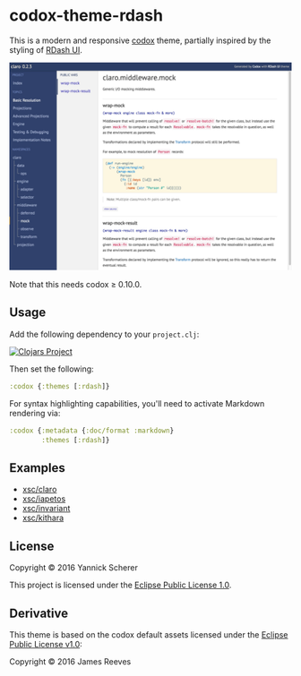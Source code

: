 # codox-theme-rdash

This is a modern and responsive [codox][codox] theme, partially inspired by the
styling of [RDash UI][rdash].

<img src='screenshots/rdash.jpg' alt='Codox + RDash' />

Note that this needs codox ≥ 0.10.0.

[codox]: https://github.com/weavejester/codox
[rdash]: http://rdash.github.io/

## Usage

Add the following dependency to your `project.clj`:

[![Clojars Project](https://img.shields.io/clojars/v/codox-theme-rdash.svg)](https://clojars.org/codox-theme-rdash)

Then set the following:

```clojure
:codox {:themes [:rdash]}
```

For syntax highlighting capabilities, you'll need to activate Markdown rendering
via:

```clojure
:codox {:metadata {:doc/format :markdown}
        :themes [:rdash]}
```

## Examples

- [xsc/claro](https://xsc.github.io/claro/)
- [xsc/iapetos](https://xsc.github.io/iapetos/index.html)
- [xsc/invariant](https://xsc.github.io/invariant/index.html)
- [xsc/kithara](https://xsc.github.io/kithara/index.html)

## License

Copyright &copy; 2016 Yannick Scherer

This project is licensed under the [Eclipse Public License 1.0][license].

[license]: https://www.eclipse.org/legal/epl-v10.html

## Derivative

This theme is based on the codox default assets licensed under the
[Eclipse Public License v1.0][epl]:

Copyright &copy; 2016 James Reeves

[epl]: http://www.eclipse.org/legal/epl-v10.html
